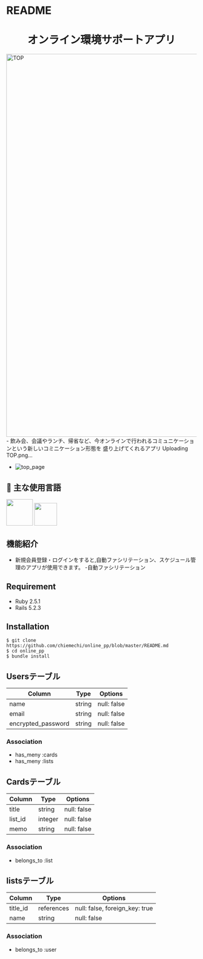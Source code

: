 # README
<h1 align="center">オンライン環境サポートアプリ</h1><img width="1014" alt="TOP" src="https://user-images.githubusercontent.com/70624406/97114452-e6547e00-1733-11eb-9040-e83b12e11c8e.png">
- 飲み会、会議やランチ、帰省など、今オンラインで行われるコミュニケーションという新しいコミニケーション形態を
盛り上げてくれるアプリ
Uploading TOP.png…

- ![top_page](https://gyazo.com/cf1866c6e2b63dfc282715d1f1cfe456)
## :paperclip: 主な使用言語
<a><img src="https://user-images.githubusercontent.com/39142850/71774533-1ddf1780-2fb4-11ea-8560-753bed352838.png" width="70px;" /></a> <!-- rubyのロゴ -->
<a><img src="https://user-images.githubusercontent.com/39142850/71774548-731b2900-2fb4-11ea-99ba-565546c5acb4.png" height="60px;" /></a> <!-- RubyOnRailsのロゴ -->

## 機能紹介
- 新規会員登録・ログインをすると,自動ファシリテーション、スケジュール管理のアプリが使用できます。
-自動ファシリテーション
 

 ## Requirement
- Ruby 2.5.1
- Rails 5.2.3
## Installation
    $ git clone https://github.com/chiemechi/online_pp/blob/master/README.md
    $ cd online_pp
    $ bundle install


## Usersテーブル
|Column|Type|Options|
|------|----|-------|
|name|string|null: false|
|email|string|null: false|
|encrypted_password|string|null: false|

### Association
- has_meny :cards
- has_meny :lists

## Cardsテーブル
|Column|Type|Options|
|------|----|-------|
|title|string|null: false|
|list_id|integer|null: false|
|memo|string|null: false|

### Association
- belongs_to :list

## listsテーブル
|Column|Type|Options|
|------|----|-------|
|title_id|references|null: false, foreign_key: true|
|name|string|null: false|

### Association
- belongs_to :user
